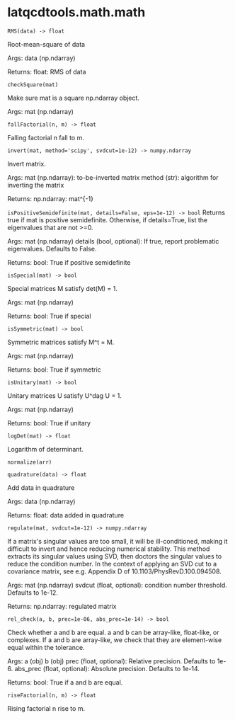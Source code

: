 latqcdtools.math.math
=============

`RMS(data) -> float`

Root-mean-square of data

Args:
    data (np.ndarray)

Returns:
    float: RMS of data 

`checkSquare(mat)`

Make sure mat is a square np.ndarray object. 

Args:
    mat (np.ndarray)

`fallFactorial(n, m) -> float`

Falling factorial n fall to m. 

`invert(mat, method='scipy', svdcut=1e-12) -> numpy.ndarray`

Invert matrix.

Args:
    mat (np.ndarray): to-be-inverted matrix 
    method (str): algorithm for inverting the matrix
    
Returns:
    np.ndarray: mat^{-1} 

`isPositiveSemidefinite(mat, details=False, eps=1e-12) -> bool`
Returns true if mat is positive semidefinite. Otherwise, if details=True,
list the eigenvalues that are not >=0.

Args:
    mat (np.ndarray)
    details (bool, optional): If true, report problematic eigenvalues. Defaults to False.

Returns:
    bool: True if positive semidefinite 

`isSpecial(mat) -> bool`

Special matrices M satisfy det(M) = 1.

Args:
    mat (np.ndarray)

Returns:
    bool: True if special

`isSymmetric(mat) -> bool`

Symmetric matrices satisfy M^t = M.

Args:
    mat (np.ndarray)

Returns:
    bool: True if symmetric

`isUnitary(mat) -> bool`

Unitary matrices U satisfy U^dag U = 1.

Args:
    mat (np.ndarray)

Returns:
    bool: True if unitary

`logDet(mat) -> float`

Logarithm of determinant. 

`normalize(arr)`


`quadrature(data) -> float`

Add data in quadrature

Args:
    data (np.ndarray)

Returns:
    float: data added in quadrature 

`regulate(mat, svdcut=1e-12) -> numpy.ndarray`

If a matrix's singular values are too small, it will be ill-conditioned,
making it difficult to invert and hence reducing numerical stability. This method
extracts its singular values using SVD, then doctors the singular values to reduce
the condition number. In the context of applying an SVD cut to a covariance 
matrix, see e.g. Appendix D of 10.1103/PhysRevD.100.094508.

Args:
    mat (np.ndarray)
    svdcut (float, optional): condition number threshold. Defaults to 1e-12.

Returns:
    np.ndarray: regulated matrix 

`rel_check(a, b, prec=1e-06, abs_prec=1e-14) -> bool`

Check whether a and b are equal. a and b can be array-like, float-like, or complexes. If a
and b are array-like, we check that they are element-wise equal within the tolerance. 

Args:
    a (obj)
    b (obj)
    prec (float, optional): Relative precision. Defaults to 1e-6.
    abs_prec (float, optional): Absolute precision. Defaults to 1e-14.

Returns:
    bool: True if a and b are equal. 

`riseFactorial(n, m) -> float`

Rising factorial n rise to m. 

